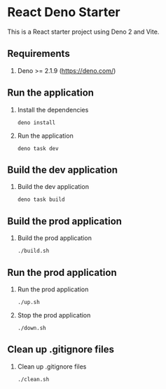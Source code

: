 # React Deno Starter

This is a React starter project using Deno 2 and Vite.

## Requirements

1. Deno >= 2.1.9 (https://deno.com/)

## Run the application

1. Install the dependencies
   ```
   deno install
   ```
2. Run the application
   ```
   deno task dev
   ```

## Build the dev application

1. Build the dev application
   ```
   deno task build
   ```

## Build the prod application

1. Build the prod application
   ```
   ./build.sh
   ```

## Run the prod application

1. Run the prod application
   ```
   ./up.sh
   ```
2. Stop the prod application
   ```
   ./down.sh
   ```

## Clean up .gitignore files

1. Clean up .gitignore files
   ```
   ./clean.sh
   ```
